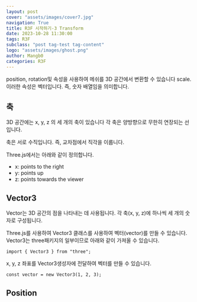 ```yaml
---
layout: post
cover: "assets/images/cover7.jpg"
navigation: True
title: R3F 시작하기-3 Transform
date: 2023-10-28 11:30:00
tags: R3F
subclass: "post tag-test tag-content"
logo: "assets/images/ghost.png"
author: Mangb0
categories: R3F
---
```


position, rotation및 속성을 사용하여 메쉬를 3D 공간에서 변환할 수 있습니다 scale. 이러한 속성은 벡터입니다. 즉, 숫자 배열임을 의미합니다.

## 축

3D 공간에는 x, y, z 의 세 개의 축이 있습니다 각 축은 양방향으로 무한히 연장되는 선입니다.

축은 서로 수직입니다. 즉, 교차점에서 직각을 이룹니다.

Three.js에서는 아래와 같이 정의합니다.

- x: points to the right
- y: points up
- z: points towards the viewer

## Vector3

Vector는 3D 공간의 점을 나타내는 데 사용됩니다. 각 축(x, y, z)에 하나씩 세 개의 숫자로 구성됩니다.

Three.js를 사용하여 Vector3 클래스를 사용하여 벡터(vector)를 만들 수 있습니다. Vector3는 three패키지의 일부이므로 아래와 같이 가져올 수 있습니다.

```
import { Vector3 } from "three";
```

x, y, z 좌표를 Vector3생성자에 전달하여 벡터를 만들 수 있습니다.

```
const vector = new Vector3(1, 2, 3);
```

## Position
